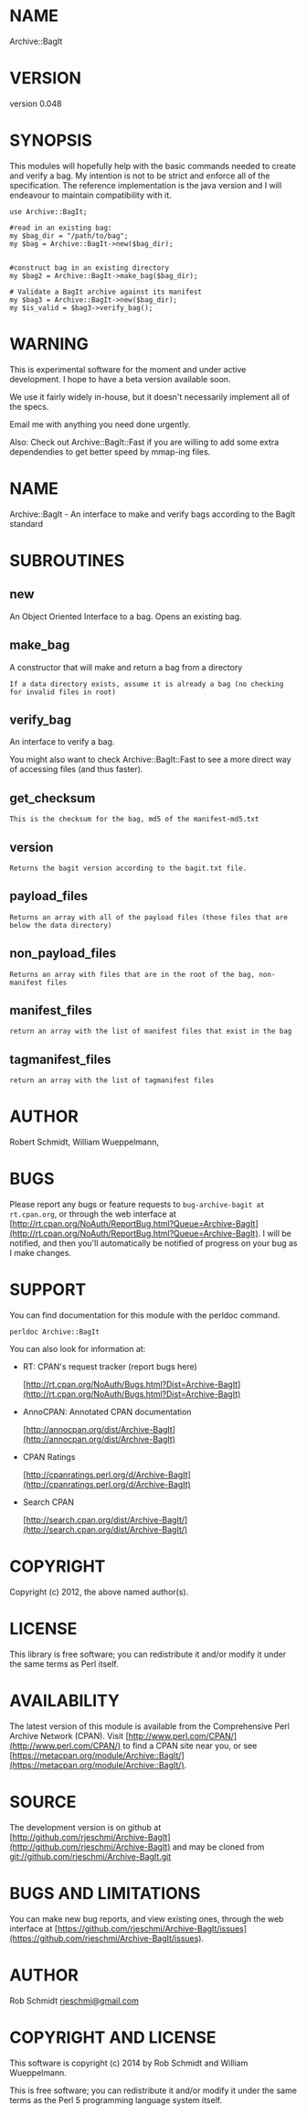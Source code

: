 # NAME

Archive::BagIt

# VERSION

version 0.048

# SYNOPSIS

This modules will hopefully help with the basic commands needed to create
and verify a bag. My intention is not to be strict and enforce all of the
specification. The reference implementation is the java version
and I will endeavour to maintain compatibility with it.

    use Archive::BagIt;

    #read in an existing bag:
    my $bag_dir = "/path/to/bag";
    my $bag = Archive::BagIt->new($bag_dir);


    #construct bag in an existing directory
    my $bag2 = Archive::BagIt->make_bag($bag_dir);

    # Validate a BagIt archive against its manifest
    my $bag3 = Archive::BagIt->new($bag_dir);
    my $is_valid = $bag3->verify_bag();

# WARNING

This is experimental software for the moment and under active development. I
hope to have a beta version available soon.

We use it fairly widely in-house, but it doesn't necessarily implement all of the specs.

Email me with anything you need done urgently.

Also: Check out Archive::BagIt::Fast if you are willing to add some extra dependendies to get
better speed by mmap-ing files.

# NAME

Archive::BagIt - An interface to make and verify bags according to the BagIt standard

# SUBROUTINES

## new
   An Object Oriented Interface to a bag. Opens an existing bag.

## make\_bag
   A constructor that will make and return a bag from a directory

    If a data directory exists, assume it is already a bag (no checking for invalid files in root)

## verify\_bag

An interface to verify a bag.

You might also want to check Archive::BagIt::Fast to see a more direct way of accessing files (and thus faster).

## get\_checksum

    This is the checksum for the bag, md5 of the manifest-md5.txt

## version

    Returns the bagit version according to the bagit.txt file.

## payload\_files

    Returns an array with all of the payload files (those files that are below the data directory)

## non\_payload\_files

    Returns an array with files that are in the root of the bag, non-manifest files

## manifest\_files

    return an array with the list of manifest files that exist in the bag

## tagmanifest\_files

    return an array with the list of tagmanifest files

# AUTHOR

Robert Schmidt, <rjeschmi at gmail.com>
William Wueppelmann, <william at c7a.ca>

# BUGS

Please report any bugs or feature requests to `bug-archive-bagit at rt.cpan.org`, or through
the web interface at [http://rt.cpan.org/NoAuth/ReportBug.html?Queue=Archive-BagIt](http://rt.cpan.org/NoAuth/ReportBug.html?Queue=Archive-BagIt).  I will be notified, and then you'll
automatically be notified of progress on your bug as I make changes.

# SUPPORT

You can find documentation for this module with the perldoc command.

    perldoc Archive::BagIt

You can also look for information at:

- RT: CPAN's request tracker (report bugs here)

    [http://rt.cpan.org/NoAuth/Bugs.html?Dist=Archive-BagIt](http://rt.cpan.org/NoAuth/Bugs.html?Dist=Archive-BagIt)

- AnnoCPAN: Annotated CPAN documentation

    [http://annocpan.org/dist/Archive-BagIt](http://annocpan.org/dist/Archive-BagIt)

- CPAN Ratings

    [http://cpanratings.perl.org/d/Archive-BagIt](http://cpanratings.perl.org/d/Archive-BagIt)

- Search CPAN

    [http://search.cpan.org/dist/Archive-BagIt/](http://search.cpan.org/dist/Archive-BagIt/)

# COPYRIGHT

Copyright (c) 2012, the above named author(s).

# LICENSE

This library is free software; you can redistribute it and/or modify
it under the same terms as Perl itself.

# AVAILABILITY

The latest version of this module is available from the Comprehensive Perl
Archive Network (CPAN). Visit [http://www.perl.com/CPAN/](http://www.perl.com/CPAN/) to find a CPAN
site near you, or see [https://metacpan.org/module/Archive::BagIt/](https://metacpan.org/module/Archive::BagIt/).

# SOURCE

The development version is on github at [http://github.com/rjeschmi/Archive-BagIt](http://github.com/rjeschmi/Archive-BagIt)
and may be cloned from [git://github.com/rjeschmi/Archive-BagIt.git](git://github.com/rjeschmi/Archive-BagIt.git)

# BUGS AND LIMITATIONS

You can make new bug reports, and view existing ones, through the
web interface at [https://github.com/rjeschmi/Archive-BagIt/issues](https://github.com/rjeschmi/Archive-BagIt/issues).

# AUTHOR

Rob Schmidt <rjeschmi@gmail.com>

# COPYRIGHT AND LICENSE

This software is copyright (c) 2014 by Rob Schmidt and William Wueppelmann.

This is free software; you can redistribute it and/or modify it under
the same terms as the Perl 5 programming language system itself.
